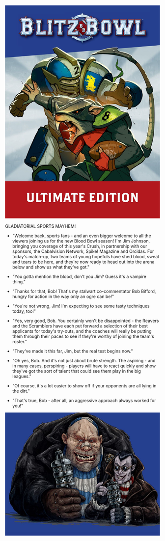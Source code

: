 ![](../media/blitz_bowl/cover.jpg)

GLADIATORIAL SPORTS MAYHEM!

* "Welcome back, sports fans - and an even bigger welcome to all the viewers joining us for the new Blood Bowl season! I'm Jim Johnson, bringing you coverage of this year's Crush, in partnership with our sponsors, the Cabalvision Network, Spike! Magazine and Orcidas. For today's match-up, two teams of young hopefuls have shed blood, sweat and tears to be here, and they're now ready to head out into the arena below and show us what they've got."

* "You gotta mention the blood, don't you Jim? Guess it's a vampire thing."

* "Thanks for that, Bob! That's my stalwart co-commentator Bob Bifford, hungry for action in the way only an ogre can be!"

* "You're not wrong, Jim! I'm expecting to see some tasty techniques today, too!"

* "Yes, very good, Bob. You certainly won't be disappointed - the Reavers and the Scramblers have each put forward a selection of their best applicants for today's try-outs, and the coaches will really be putting them through their paces to see if they're worthy of joining the team's roster."

* "They've made it this far, Jim, but the real test begins now."

* "Oh yes, Bob. And it's not just about brute strength. The aspiring - and in many cases, perspiring - players will have to react quickly and show they've got the sort of talent that could see them play in the big leagues."

* "Of course, it's a lot easier to show off if your opponents are all lying in the dirt."

* "That's true, Bob - after all, an aggressive approach always worked for you!"

![](../media/blitz_bowl/bob_and_jim.jpg)